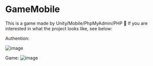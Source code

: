 # GameMobile
This is a game made by Unity/Mobile/PhpMyAdmin/PHP
👀 If you are interested in what the project looks like, see below:

Authention:

![image](https://user-images.githubusercontent.com/60610578/119369203-31c41000-bcb4-11eb-8414-103f57221569.png)

Game:
![image](https://user-images.githubusercontent.com/60610578/119369394-68018f80-bcb4-11eb-8975-1c7f178e9393.png)


